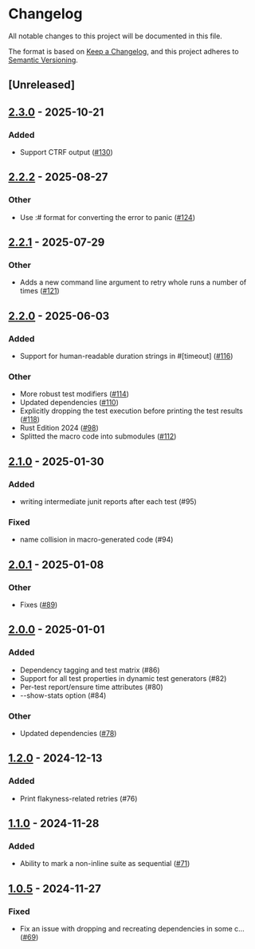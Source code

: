 # Changelog

All notable changes to this project will be documented in this file.

The format is based on [Keep a Changelog](https://keepachangelog.com/en/1.0.0/),
and this project adheres to [Semantic Versioning](https://semver.org/spec/v2.0.0.html).

## [Unreleased]

## [2.3.0](https://github.com/vigoo/test-r/compare/test-r-v2.2.2...test-r-v2.3.0) - 2025-10-21

### Added

- Support CTRF output ([#130](https://github.com/vigoo/test-r/pull/130))

## [2.2.2](https://github.com/vigoo/test-r/compare/test-r-v2.2.1...test-r-v2.2.2) - 2025-08-27

### Other

- Use :# format for converting the error to panic ([#124](https://github.com/vigoo/test-r/pull/124))

## [2.2.1](https://github.com/vigoo/test-r/compare/test-r-v2.2.0...test-r-v2.2.1) - 2025-07-29

### Other

- Adds a new command line argument to retry whole runs a number of times ([#121](https://github.com/vigoo/test-r/pull/121))

## [2.2.0](https://github.com/vigoo/test-r/compare/test-r-v2.1.0...test-r-v2.2.0) - 2025-06-03

### Added

- Support for human-readable duration strings in #[timeout] ([#116](https://github.com/vigoo/test-r/pull/116))

### Other

- More robust test modifiers ([#114](https://github.com/vigoo/test-r/pull/114))
- Updated dependencies ([#110](https://github.com/vigoo/test-r/pull/110))
- Explicitly dropping the test execution before printing the test results ([#118](https://github.com/vigoo/test-r/pull/118))
- Rust Edition 2024 ([#98](https://github.com/vigoo/test-r/pull/98))
- Splitted the macro code into submodules ([#112](https://github.com/vigoo/test-r/pull/112))

## [2.1.0](https://github.com/vigoo/test-r/compare/test-r-v2.0.1...test-r-v2.1.0) - 2025-01-30

### Added

- writing intermediate junit reports after each test (#95)

### Fixed

- name collision in macro-generated code (#94)

## [2.0.1](https://github.com/vigoo/test-r/compare/test-r-v2.0.0...test-r-v2.0.1) - 2025-01-08

### Other

- Fixes ([#89](https://github.com/vigoo/test-r/pull/89))

## [2.0.0](https://github.com/vigoo/test-r/compare/test-r-v1.2.0...test-r-v2.0.0) - 2025-01-01

### Added

- Dependency tagging and test matrix (#86)
- Support for all test properties in dynamic test generators (#82)
- Per-test report/ensure time attributes (#80)
- --show-stats option (#84)

### Other

- Updated dependencies ([#78](https://github.com/vigoo/test-r/pull/78))

## [1.2.0](https://github.com/vigoo/test-r/compare/test-r-v1.1.0...test-r-v1.2.0) - 2024-12-13

### Added

- Print flakyness-related retries (#76)

## [1.1.0](https://github.com/vigoo/test-r/compare/test-r-v1.0.5...test-r-v1.1.0) - 2024-11-28

### Added

- Ability to mark a non-inline suite as sequential ([#71](https://github.com/vigoo/test-r/pull/71))

## [1.0.5](https://github.com/vigoo/test-r/compare/test-r-v1.0.4...test-r-v1.0.5) - 2024-11-27

### Fixed

- Fix an issue with dropping and recreating dependencies in some c… ([#69](https://github.com/vigoo/test-r/pull/69))
